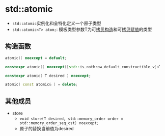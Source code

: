 # std::atomic

- `std::atomic`实例化和全特化定义一个原子类型
- `std::atomic<T> atom;`: 模板类型参数T为可[拷贝构造](拷贝构造函数.md)和可[拷贝赋值](拷贝赋值运算符.md)的类型

## 构造函数

```c++
atomic() noexcept = default;

constexpr atomic() noexcept([std::is_nothrow_default_constructible_v]<T>);

constexpr atomic( T desired ) noexcept;

atomic( const atomic& ) = delete;
```

## 其他成员

- store
  - `void store(T desired, std::memory_order order = std::memory_order_seq_cst) noexcept;`
  - 原子的替换当前值为desired